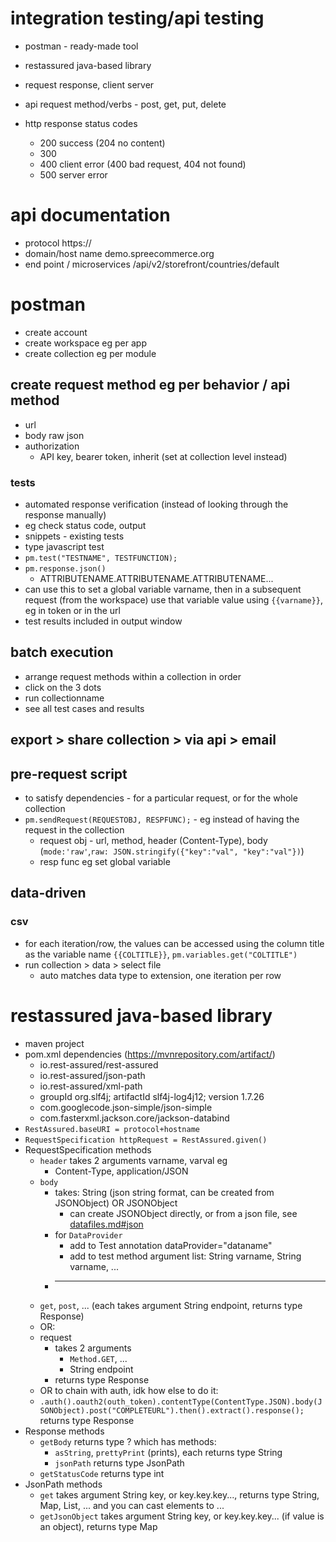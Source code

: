 # integration testing/api testing
* postman - ready-made tool
* restassured java-based library

* request response, client server
* api request method/verbs - post, get, put, delete
* http response status codes
  * 200 success (204 no content)
  * 300
  * 400 client error (400 bad request, 404 not found)
  * 500 server error

# api documentation
* protocol https://
* domain/host name demo.spreecommerce.org
* end point / microservices /api/v2/storefront/countries/default

# postman
* create account
* create workspace eg per app
* create collection eg per module
## create request method eg per behavior / api method
* url
* body raw json
* authorization
  * API key, bearer token, inherit (set at collection level instead)
### tests
* automated response verification (instead of looking through the response manually)
*  eg check status code, output
* snippets - existing tests
* type javascript test
* `pm.test("TESTNAME", TESTFUNCTION);`
* `pm.response.json()`
  * ATTRIBUTENAME.ATTRIBUTENAME.ATTRIBUTENAME...
* can use this to set a global variable varname, then in a subsequent request (from the workspace) use that variable value using `{{varname}}`, eg in token or in the url
* test results included in output window
## batch execution
* arrange request methods within a collection in order
* click on the 3 dots
* run collectionname
* see all test cases and results
## export > share collection > via api > email
## pre-request script
* to satisfy dependencies - for a particular request, or for the whole collection
* `pm.sendRequest(REQUESTOBJ, RESPFUNC);` - eg instead of having the request in the collection
  * request obj - url, method, header (Content-Type), body (`mode:'raw'`,`raw: JSON.stringify({"key":"val", "key":"val"})`)
  * resp func eg set global variable
## data-driven
### csv
* for each iteration/row, the values can be accessed using the column title as the variable name `{{COLTITLE}}`, `pm.variables.get("COLTITLE")`
* run collection > data > select file
  * auto matches data type to extension, one iteration per row

# restassured java-based library
* maven project
* pom.xml dependencies (https://mvnrepository.com/artifact/)
  * io.rest-assured/rest-assured
  * io.rest-assured/json-path
  * io.rest-assured/xml-path
  * groupId org.slf4j; artifactId slf4j-log4j12; version 1.7.26 
  * com.googlecode.json-simple/json-simple
  * com.fasterxml.jackson.core/jackson-databind
* `RestAssured.baseURI = protocol+hostname`
* `RequestSpecification httpRequest = RestAssured.given()`
* RequestSpecification methods
  * `header` takes 2 arguments varname, varval eg
    * Content-Type, application/JSON
  * `body`
    * takes: String (json string format, can be created from JSONObject) OR JSONObject
      * can create JSONObject directly, or from a json file, see [datafiles.md#json](https://github.com/wenyaoxue/notes/blob/main/SDET/datafiles.md#json)
    * for `DataProvider`
      * add to Test annotation dataProvider="dataname"
      * add to test method argument list: String varname, String varname, ...
    * ---
  * `get`, `post`, ... (each takes argument String endpoint, returns type Response)
  * OR:
  * request
    * takes 2 arguments
      * `Method.GET`, ...
      * String endpoint
    * returns type Response
  * OR to chain with auth, idk how else to do it:
  * `.auth().oauth2(outh_token).contentType(ContentType.JSON).body(JSONObject).post("COMPLETEURL").then().extract().response();` returns type Response
* Response methods
  * `getBody` returns type ? which has methods:
    * `asString`, `prettyPrint` (prints), each returns type String
    * `jsonPath` returns type JsonPath
  * `getStatusCode` returns type int
* JsonPath methods
  * `get` takes argument String key, or key.key.key..., returns type String, Map, List, ... and you can cast elements to ...
  * `getJsonObject` takes argument String key, or key.key.key... (if value is an object), returns type Map
